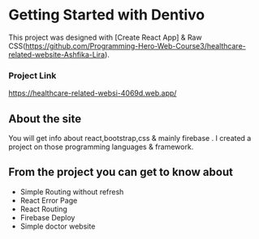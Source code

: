 # Getting Started with Dentivo

This project was designed with [Create React App] & Raw CSS(https://github.com/Programming-Hero-Web-Course3/healthcare-related-website-Ashfika-Lira).

### Project Link

https://healthcare-related-websi-4069d.web.app/

## About the site

You will get info about react,bootstrap,css & mainly firebase . I created a project on those programming languages & framework.

## From the project you can get to know about

- Simple Routing without refresh
- React Error Page
- React Routing
- Firebase Deploy
- Simple doctor website
